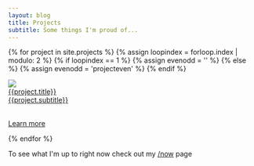 ```yaml
---
layout: blog
title: Projects
subtitle: Some things I'm proud of...
---
```


{% for project in site.projects %}
{% assign loopindex = forloop.index | modulo: 2 %}
{% if loopindex == 1 %}
{% assign evenodd = '' %}
{% else %}
{% assign evenodd = 'projecteven' %}
{% endif %}
<div class="projectcontainer">
<a href="{{project.url}}"><div class="projectdiv {{evenodd}}">
<img src="{{project.heroimage}}" />
<div class="projecttitle">{{project.title}}<br>
<span>{{project.subtitle}}</span><br><br>
<p>Learn more <i class="fa fa-angle-double-right" aria-hidden="true"></i></p>
</div>
</div></a>
</div>

{% endfor %}

To see what I'm up to right now check out my [/now](/now) page
